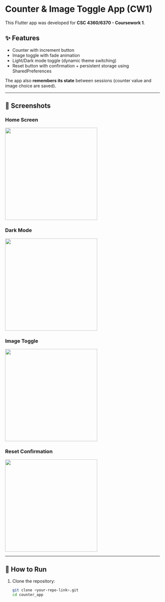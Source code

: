 # Counter & Image Toggle App (CW1)

This Flutter app was developed for **CSC 4360/6370 - Coursework 1**.  

## ✨ Features
- Counter with increment button  
- Image toggle with fade animation  
- Light/Dark mode toggle (dynamic theme switching)  
- Reset button with confirmation + persistent storage using SharedPreferences  

The app also **remembers its state** between sessions (counter value and image choice are saved).  

---

## 📸 Screenshots

### Home Screen
<img src="screenshots/home.png" width="300">

### Dark Mode
<img src="screenshots/dark_mode.png" width="300">

### Image Toggle
<img src="screenshots/toggle.png" width="300">

### Reset Confirmation
<img src="screenshots/reset.png" width="300">

---

## 🚀 How to Run

1. Clone the repository:
   ```bash
   git clone <your-repo-link>.git
   cd counter_app
